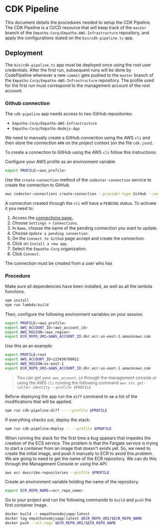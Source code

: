 # CDK Pipeline

This document details the procedures needed to setup the CDK Pipeline. The CDK
Pipeline is a CI/CD resource that will keep track of the `master` branch of the
`Empatho-Corp/Empatho-AWS-Infrastructure` repository, and apply the
configurations stated on the `bin/cdk-pipeline.ts` app.

## Deployment

The `bin/cdk-pipeline.ts` app must be deployed once using the root user
credentials. After the first run, subsequent runs will be done by CodePipeline
whenever a new `commit` gets pushed to the `master` branch of the
`Empatho-Corp/Empatho-AWS-Infrastructure` repository. The profile used for the
first run must correspond to the management account of the root account.

### Github connection

The `cdk-pipeline` app needs access to two GitHub repositories:

- `Empatho-Corp/Empatho-AWS-Infrastructure`
- `Empatho-Corp/Empatho-Nodejs-App`

We need to manually create a GitHub connection using the AWS `cli` and then
store the connection `ARN` on the project context (on the file `cdk.json`).

To create a connection to GitHub using the AWS `cli` follow this instructions:

Configure your AWS profile as an environment variable

```sh
export PROFILE=<aws_profile>
```

Use the `create-connection` method of the `codestar-connection` service to
create the connection to GitHub.

```sh
aws codestar-connections create-connection --provider-type GitHub --connection-name EmpathoCorpGithubConnection --profile $PROFILE
```

A connection created through the `cli` will have a `PENDING` status. To activate
it you need to:

1. Access the [connections
   page.](https://console.aws.amazon.com/codesuite/settings/connections)
2. Choose `Settings > Connections`.
3. In `Name`, choose the name of the pending connection you want to update.
4. Choose `Update a pending connection`.
5. On the `Connect to Github` page accept and create the connection.
6. Click on `Install a new app`.
7. Select the `Empatho-Corp` organization.
8. Click `Connect`.

The connection must be created from a user who has

### Procedure

Make sure all dependencies have been installed, as well as all the lambda
functions.

```sh
npm install
npm run lambda:build
```

Then, configure the following environment variables on your session.

```sh
export PROFILE=<aws_profile>
export AWS_ACCOUNT_ID=<aws_account_id>
export AWS_REGION=<aws_region>
export ECR_REPO_URI=$AWS_ACCOUNT_ID.dkr.ecr.us-east-1.amazonaws.com
```

Use this as an example:

```sh
export PROFILE=root
export AWS_ACCOUNT_ID=123456789012
export AWS_REGION=us-east-1
export ECR_REPO_URI=$AWS_ACCOUNT_ID.dkr.ecr.us-east-1.amazonaws.com
```

> You can get your `aws_account_id` through the management console or using the
> AWS `cli` running the following command `aws sts get-caller-identity --profile
> $PROFILE`

Beforw deploying the app run the `diff` command to se a list of the
modifications that will be applied.

```sh
npm run cdk-pipeline:diff -- --profile $PROFILE
```

If everything checks out, deploy the stack:

```sh
npm run cdk-pipeline:deploy -- --profile $PROFILE
```

When running the stack for the first time a bug appears that impedes the
creation of the ECS service. The problem is that the Fargate service is trying
to start a container from an image that doesn't exists yet. So, we need to
create the initial image, and push it manually to ECR to avoid this problem. We
are going to need to get the name of the ECR repository. We can do this through
the Management Console or using the API:

```sh
aws ecr describe-repositories --profile $PROFILE
```

Create an environment variable holding the name of the repository.

```sh
export ECR_REPO_NAME=<ecr_repo_name>
```

Go to your project and run the following commands to `build` and `push` the
first container image.


```sh
docker build -t empathonodejsapp:latest .
docker tag empathonodejsapp:latest $ECR_REPO_URI/$ECR_REPO_NAME
docker push --all-tags $ECR_REPO_URI/$ECR_REPO_NAME
```